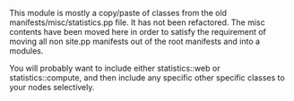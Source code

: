 This module is mostly a copy/paste of classes from the old
manifests/misc/statistics.pp file.  It has not been refactored.
The misc contents have been moved here in order to satisfy
the requirement of moving all non site.pp manifests
out of the root manifests and into a modules.

You will probably want to include either statistics::web or
statistics::compute, and then include any specific other
specific classes to your nodes selectively.

